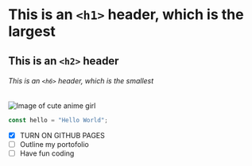 # This is an `<h1>` header, which is the largest

## This is an `<h2>` header

###### This is an `<h6>` header, which is the smallest
![Image of cute anime girl](https://wallpapercave.com/wp/wp5922165.jpg)

```javascript
const hello = "Hello World";

```
- [x] TURN ON GITHUB PAGES
- [ ] Outline my portofolio
- [ ] Have fun coding
